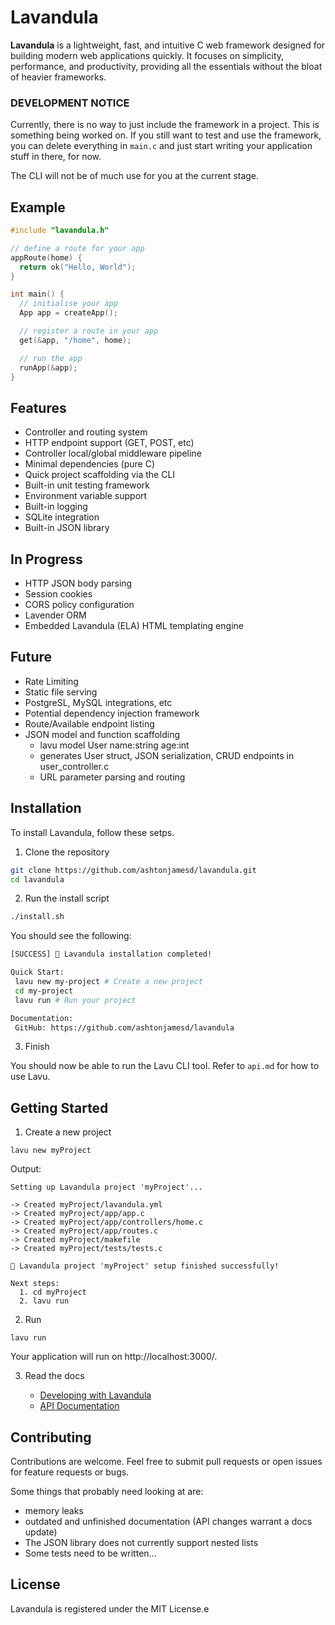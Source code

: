 # Lavandula

**Lavandula** is a lightweight, fast, and intuitive C web framework designed for building modern web applications quickly. It focuses on simplicity, performance, and productivity, providing all the essentials without the bloat of heavier frameworks.


### DEVELOPMENT NOTICE

Currently, there is no way to just include the framework in a project. This is something being worked on. If you still want to test and use the framework, you can delete everything in `main.c` and just start writing your application stuff in there, for now.

The CLI will not be of much use for you at the current stage.


## Example

```c
#include "lavandula.h" 

// define a route for your app
appRoute(home) {
  return ok("Hello, World");
}

int main() {
  // initialise your app
  App app = createApp();

  // register a route in your app
  get(&app, "/home", home);

  // run the app
  runApp(&app);
}
```


## Features

- Controller and routing system
- HTTP endpoint support (GET, POST, etc)
- Controller local/global middleware pipeline
- Minimal dependencies (pure C)
- Quick project scaffolding via the CLI
- Built-in unit testing framework
- Environment variable support
- Built-in logging
- SQLite integration
- Built-in JSON library

## In Progress

- HTTP JSON body parsing
- Session cookies
- CORS policy configuration
- Lavender ORM
- Embedded Lavandula (ELA) HTML templating engine


## Future

- Rate Limiting
- Static file serving
- PostgreSL, MySQL integrations, etc
- Potential dependency injection framework
- Route/Available endpoint listing
- JSON model and function scaffolding
  - lavu model User name:string age:int
  - generates User struct, JSON serialization, CRUD endpoints in user_controller.c
  - URL parameter parsing and routing


## Installation

To install Lavandula, follow these setps.

1. Clone the repository

```bash
git clone https://github.com/ashtonjamesd/lavandula.git
cd lavandula
```


2. Run the install script

```bash
./install.sh
```

You should see the following:

```bash
[SUCCESS] 🎉 Lavandula installation completed!

Quick Start:
 lavu new my-project # Create a new project
 cd my-project
 lavu run # Run your project

Documentation:
 GitHub: https://github.com/ashtonjamesd/lavandula
```


3. Finish

You should now be able to run the Lavu CLI tool. Refer to `api.md` for how to use Lavu.


## Getting Started

1. Create a new project

```
lavu new myProject
```

Output:

```
Setting up Lavandula project 'myProject'...

-> Created myProject/lavandula.yml
-> Created myProject/app/app.c
-> Created myProject/app/controllers/home.c
-> Created myProject/app/routes.c
-> Created myProject/makefile
-> Created myProject/tests/tests.c

🎉 Lavandula project 'myProject' setup finished successfully!

Next steps:
  1. cd myProject
  2. lavu run
```


2. Run

```
lavu run
```

Your application will run on http://localhost:3000/.

3. Read the docs

   - [Developing with Lavandula](doc/tutorial.md)
   - [API Documentation](doc/api.md)



## Contributing

Contributions are welcome. Feel free to submit pull requests or open issues for feature requests or bugs.

Some things that probably need looking at are:
- memory leaks
- outdated and unfinished documentation (API changes warrant a docs update)
- The JSON library does not currently support nested lists
- Some tests need to be written...


## License

Lavandula is registered under the MIT License.e